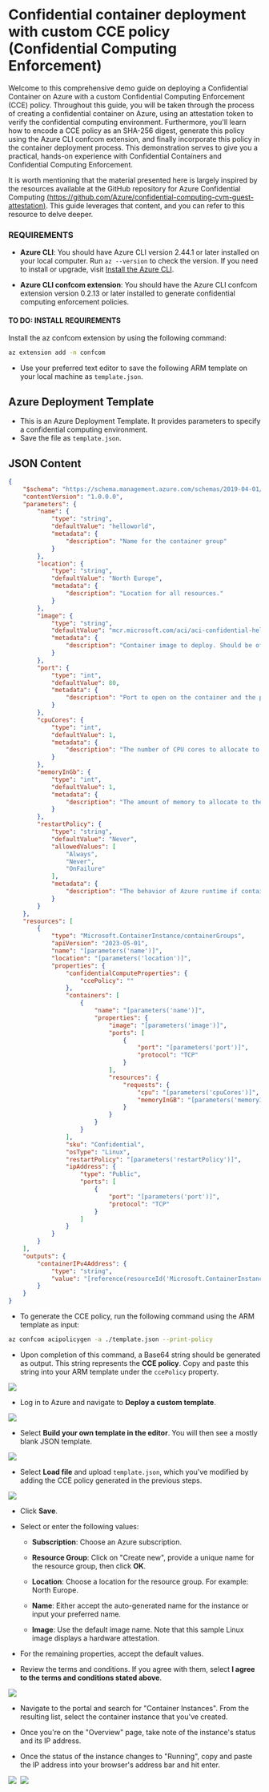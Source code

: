 # Confidential container deployment with custom CCE policy (Confidential Computing Enforcement) 


Welcome to this comprehensive demo guide on deploying a Confidential Container on Azure with a custom Confidential Computing Enforcement (CCE) policy. Throughout this guide, you will be taken through the process of creating a confidential container on Azure, using an attestation token to verify the confidential computing environment. Furthermore, you'll learn how to encode a CCE policy as an SHA-256 digest, generate this policy using the Azure CLI confcom extension, and finally incorporate this policy in the container deployment process. This demonstration serves to give you a practical, hands-on experience with Confidential Containers and Confidential Computing Enforcement.

It is worth mentioning that the material presented here is largely inspired by the resources available at the GitHub repository for Azure Confidential Computing [(https://github.com/Azure/confidential-computing-cvm-guest-attestation)](https://learn.microsoft.com/en-us/azure/container-instances/container-instances-tutorial-deploy-confidential-containers-cce-arm
). This guide leverages that content, and you can refer to this resource to delve deeper.


### REQUIREMENTS 

- **Azure CLI**: You should have Azure CLI version 2.44.1 or later installed on your local computer. Run `az --version` to check the version. If you need to install or upgrade, visit [Install the Azure CLI](https://learn.microsoft.com/en-us/cli/azure/install-azure-cli).

- **Azure CLI confcom extension**: You should have the Azure CLI confcom extension version 0.2.13 or later installed to generate confidential computing enforcement policies.

#### TO DO: INSTALL REQUIREMENTS
Install the az confcom extension by using the following command:

```bash
az extension add -n confcom
```

- Use your preferred text editor to save the following ARM template on your local machine as `template.json`.

## Azure Deployment Template

- This is an Azure Deployment Template. It provides parameters to specify a confidential computing environment.
- Save the file as `template.json`.


## JSON Content

```json
{
    "$schema": "https://schema.management.azure.com/schemas/2019-04-01/deploymentTemplate.json#",
    "contentVersion": "1.0.0.0",
    "parameters": {
        "name": {
            "type": "string",
            "defaultValue": "helloworld",
            "metadata": {
                "description": "Name for the container group"
            }
        },
        "location": {
            "type": "string",
            "defaultValue": "North Europe",
            "metadata": {
                "description": "Location for all resources."
            }
        },
        "image": {
            "type": "string",
            "defaultValue": "mcr.microsoft.com/aci/aci-confidential-helloworld:v1",
            "metadata": {
                "description": "Container image to deploy. Should be of the form repoName/imagename:tag for images stored in public Docker Hub, or a fully qualified URI for other registries. Images from private registries require additional registry credentials."
            }
        },
        "port": {
            "type": "int",
            "defaultValue": 80,
            "metadata": {
                "description": "Port to open on the container and the public IP address."
            }
        },
        "cpuCores": {
            "type": "int",
            "defaultValue": 1,
            "metadata": {
                "description": "The number of CPU cores to allocate to the container."
            }
        },
        "memoryInGb": {
            "type": "int",
            "defaultValue": 1,
            "metadata": {
                "description": "The amount of memory to allocate to the container in gigabytes."
            }
        },
        "restartPolicy": {
            "type": "string",
            "defaultValue": "Never",
            "allowedValues": [
                "Always",
                "Never",
                "OnFailure"
            ],
            "metadata": {
                "description": "The behavior of Azure runtime if container has stopped."
            }
        }
    },
    "resources": [
        {
            "type": "Microsoft.ContainerInstance/containerGroups",
            "apiVersion": "2023-05-01",
            "name": "[parameters('name')]",
            "location": "[parameters('location')]",
            "properties": {
                "confidentialComputeProperties": {
                    "ccePolicy": ""
                },
                "containers": [
                    {
                        "name": "[parameters('name')]",
                        "properties": {
                            "image": "[parameters('image')]",
                            "ports": [
                                {
                                    "port": "[parameters('port')]",
                                    "protocol": "TCP"
                                }
                            ],
                            "resources": {
                                "requests": {
                                    "cpu": "[parameters('cpuCores')]",
                                    "memoryInGB": "[parameters('memoryInGb')]"
                                }
                            }
                        }
                    }
                ],
                "sku": "Confidential",
                "osType": "Linux",
                "restartPolicy": "[parameters('restartPolicy')]",
                "ipAddress": {
                    "type": "Public",
                    "ports": [
                        {
                            "port": "[parameters('port')]",
                            "protocol": "TCP"
                        }
                    ]
                }
            }
        }
    ],
    "outputs": {
        "containerIPv4Address": {
            "type": "string",
            "value": "[reference(resourceId('Microsoft.ContainerInstance/containerGroups', parameters('name'))).ipAddress.ip]"
        }
    }
}
```

- To generate the CCE policy, run the following command using the ARM template as input:
  
```bash
az confcom acipolicygen -a ./template.json --print-policy
```

- Upon completion of this command, a Base64 string should be generated as output. This string represents the **CCE policy**. Copy and paste this string into your ARM template under the `ccePolicy` property.

<kbd>
<img src="images/cce_policy.png">
</kbd>

- Log in to Azure and navigate to **Deploy a custom template**.
  
<kbd>
<img  src="images/custom_template.png">
</kbd>

- Select **Build your own template in the editor**. You will then see a mostly blank JSON template.


<kbd>
<img  src="images/deploy_arm.png">
</kbd>

- Select **Load file** and upload `template.json`, which you've modified by adding the CCE policy generated in the previous steps.

<kbd>
<img  src="images/load_file.png">
</kbd>

- Click **Save**.

- Select or enter the following values:

   - **Subscription**: Choose an Azure subscription.

   - **Resource Group**: Click on "Create new", provide a unique name for the resource group, then click **OK**.

   - **Location**: Choose a location for the resource group. For example: North Europe.

   - **Name**: Either accept the auto-generated name for the instance or input your preferred name.

   - **Image**: Use the default image name. Note that this sample Linux image displays a hardware attestation.

- For the remaining properties, accept the default values.

- Review the terms and conditions. If you agree with them, select **I agree to the terms and conditions stated above**.

<kbd>
<img  src="images/parameters.png">
</kbd>

- Navigate to the portal and search for "Container Instances". From the resulting list, select the container instance that you've created.

- Once you're on the "Overview" page, take note of the instance's status and its IP address.

- Once the status of the instance changes to "Running", copy and paste the IP address into your browser's address bar and hit enter.

  
<kbd>
<img  src="images/overview_containers.png">
</kbd>

<kbd>
<img  src="images/attestation_aci.png">
</kbd>
